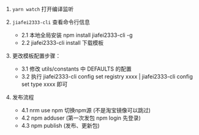 1. `yarn watch` 打开编译监听

2. `jiafei2333-cli` 查看命令行信息
    - 2.1 本地全局安装 npm install jiafei2333-cli -g
    - 2.2 jiafei2333-cli install 下载模板
    
3. 更改模板配置步骤：
    - 3.1 修改 utils/constants 中 DEFAULTS 的配置
    - 3.2 执行 jiafei2333-cli config set registry xxxx |
              jiafei2333-cli config set type xxxx  即可
              
4. 发布流程
   - 4.1 nrm use npm 切换npm源 (不是淘宝镜像可以跳过)
   - 4.2 npm adduser (第一次发包 npm login 先登录)
   - 4.3 npm publish (发布、更新包)
